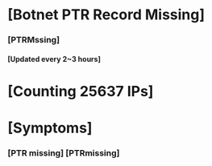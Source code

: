 # [Botnet PTR Record Missing]
### [PTRMssing]
#### [Updated every 2~3 hours]

# [Counting 25637 IPs]

# [Symptoms] 
###   [PTR missing] [PTRmissing]
